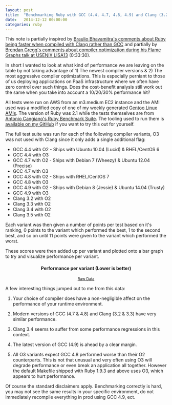 ```yaml
---
layout: post
title:  "Benchmarking Ruby with GCC (4.4, 4.7, 4.8, 4.9) and Clang (3.2, 3.3, 3.4, 3.5)"
date:   2014-12-12 00:00:00
categories: ruby
---
```


<script language="javascript" type="text/javascript" src="/res/js/jquery.min.js"></script>
<script language="javascript" type="text/javascript" src="/res/js/jquery.flot.min.js"></script>
<script language="javascript" type="text/javascript" src="/res/js/jquery.flot.axislabels.js"></script>
<script language="javascript" type="text/javascript" src="/res/js/jquery.flot.tickrotor.js"></script>
<script language="javascript" type="text/javascript" src="/res/js/plot.js"></script>

This note is partially inspired by [Braulio Bhavamitra's comments about Ruby
being faster when compiled with Clang rather than GCC][1] and partially by
[Brendan Gregg's comments about compiler optimization during his Flame Graphs
talk at USENIX LISA13][2] (0:33:30).

In short I wanted to look at what kind of performance we are leaving on the
table by not taking advantage of 1) The newest compiler versions & 2) The
most aggressive compiler optimizations. This is especially perniant to those of
us deploying applications on PaaS infrastructure where we often have zero
control over such things. Does the cost-benefit analysis still work out the same
when you take into account a 10/20/30% performance hit?

All tests were run on AWS from an m3.medium EC2 instance and the AMI used was
a modified copy of one of my weekly generated [Gentoo Linux AMIs][3]. The
version of Ruby was 2.1 while the tests themselves are from [Antonio Cangiano's
Ruby Benchmark Suite][4]. The tooling used to run them is [available on my
GitHub][5] if you want to try this out for yourself.

The full test suite was run for each of the following compiler variants, O3 was
not used with Clang since it only adds a single additional flag:

* GCC 4.4 with O2 - Ships with Ubuntu 10.04 (Lucid) & RHEL/CentOS 6
* GCC 4.4 with O3
* GCC 4.7 with O2 - Ships with Debian 7 (Wheezy) & Ubuntu 12.04 (Precise)
* GCC 4.7 with O3
* GCC 4.8 with O2 - Ships with RHEL/CentOS 7
* GCC 4.8 with O3
* GCC 4.9 with O2 - Ships with Debian 8 (Jessie) & Ubuntu 14.04 (Trusty)
* GCC 4.9 with O3
* Clang 3.2 with O2
* Clang 3.3 with O2
* Clang 3.4 with O2
* Clang 3.5 with O2

Each variant was then given a number of points per test based on it's ranking,
0 points to the variant which performed the best, 1 to the second best, and so
on until 11 points were given to the variant which performed the worst.

These scores were then added up per variant and plotted onto a bar graph to try
and visualize performance per variant.

<center>
	<h4>Performance per variant (Lower is better)</h4>
	<small class="pull-right"><a href="/res/misc/raw_data.csv">Raw Data</a></small>
</center>
<div class="graph-total-container">
	<div class="graph-total-plot" id="graph-total-plot"></div>
	<p class="graph-total-options" id="graph-total-options"></p>
</div>

A few interesting things jumped out to me from this data:

1. Your choice of compiler does have a non-negligible affect on the performance
of your runtime environment.

2. Modern versions of GCC (4.7 & 4.8) and Clang (3.2 & 3.3) have very similar
performance.

3. Clang 3.4 seems to suffer from some performance regressions in this context.

4. The latest version of GCC (4.9) is ahead by a clear margin.

5. All O3 variants expect GCC 4.8 performed worse than their O2 counterparts.
This is not that unusual and very often using O3 will degrade performance or
even break an application all together. However the default Makefile shipped
with Ruby 1.9.3 and above uses O3, which appears to hurt performance.

Of course the standard disclaimers apply. Benchmarking correctly is hard, you
may not see the same results in your specific environment, do not immediately
recompile everything in prod using GCC 4.9, ect.

[1]: http://cirandas.net/brauliobo/blog/ruby-compiled-with-clang-is-8-faster-than-with-gcc-4.9-and-44-faster-than-with-gcc-4.7.2
[2]: https://www.usenix.org/conference/lisa13/technical-sessions/plenary/gregg
[3]: https://p8952.info/projects.html
[4]: https://github.com/acangiano/ruby-benchmark-suite
[5]: https://github.com/p8952/ruby-compiler-benchmark
